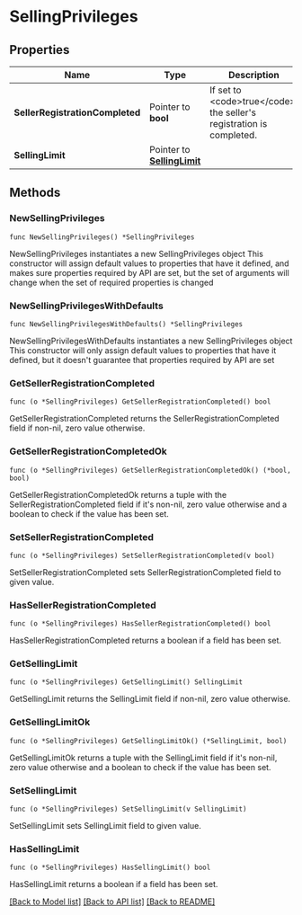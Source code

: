 # SellingPrivileges

## Properties

Name | Type | Description | Notes
------------ | ------------- | ------------- | -------------
**SellerRegistrationCompleted** | Pointer to **bool** | If set to &lt;code&gt;true&lt;/code&gt;, the seller&#39;s registration is completed. | [optional] 
**SellingLimit** | Pointer to [**SellingLimit**](SellingLimit.md) |  | [optional] 

## Methods

### NewSellingPrivileges

`func NewSellingPrivileges() *SellingPrivileges`

NewSellingPrivileges instantiates a new SellingPrivileges object
This constructor will assign default values to properties that have it defined,
and makes sure properties required by API are set, but the set of arguments
will change when the set of required properties is changed

### NewSellingPrivilegesWithDefaults

`func NewSellingPrivilegesWithDefaults() *SellingPrivileges`

NewSellingPrivilegesWithDefaults instantiates a new SellingPrivileges object
This constructor will only assign default values to properties that have it defined,
but it doesn't guarantee that properties required by API are set

### GetSellerRegistrationCompleted

`func (o *SellingPrivileges) GetSellerRegistrationCompleted() bool`

GetSellerRegistrationCompleted returns the SellerRegistrationCompleted field if non-nil, zero value otherwise.

### GetSellerRegistrationCompletedOk

`func (o *SellingPrivileges) GetSellerRegistrationCompletedOk() (*bool, bool)`

GetSellerRegistrationCompletedOk returns a tuple with the SellerRegistrationCompleted field if it's non-nil, zero value otherwise
and a boolean to check if the value has been set.

### SetSellerRegistrationCompleted

`func (o *SellingPrivileges) SetSellerRegistrationCompleted(v bool)`

SetSellerRegistrationCompleted sets SellerRegistrationCompleted field to given value.

### HasSellerRegistrationCompleted

`func (o *SellingPrivileges) HasSellerRegistrationCompleted() bool`

HasSellerRegistrationCompleted returns a boolean if a field has been set.

### GetSellingLimit

`func (o *SellingPrivileges) GetSellingLimit() SellingLimit`

GetSellingLimit returns the SellingLimit field if non-nil, zero value otherwise.

### GetSellingLimitOk

`func (o *SellingPrivileges) GetSellingLimitOk() (*SellingLimit, bool)`

GetSellingLimitOk returns a tuple with the SellingLimit field if it's non-nil, zero value otherwise
and a boolean to check if the value has been set.

### SetSellingLimit

`func (o *SellingPrivileges) SetSellingLimit(v SellingLimit)`

SetSellingLimit sets SellingLimit field to given value.

### HasSellingLimit

`func (o *SellingPrivileges) HasSellingLimit() bool`

HasSellingLimit returns a boolean if a field has been set.


[[Back to Model list]](../README.md#documentation-for-models) [[Back to API list]](../README.md#documentation-for-api-endpoints) [[Back to README]](../README.md)


